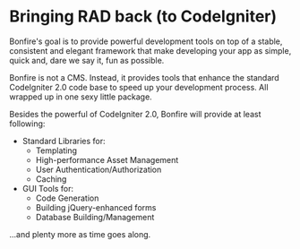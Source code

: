 # Bringing RAD back (to CodeIgniter)

Bonfire's goal is to provide powerful development tools on top of a stable, consistent and elegant framework that make developing your app as simple, quick and, dare we say it, fun as possible.

Bonfire is not a CMS. Instead, it provides tools that enhance the standard CodeIgniter 2.0 code base to speed up your development process. All wrapped up in one sexy little package. 

Besides the powerful of CodeIgniter 2.0, Bonfire will provide at least following: 

- Standard Libraries for: 
  - Templating
  - High-performance Asset Management
  - User Authentication/Authorization
  - Caching
- GUI Tools for: 
  - Code Generation
  - Building jQuery-enhanced forms
  - Database Building/Management
  
...and plenty more as time goes along. 